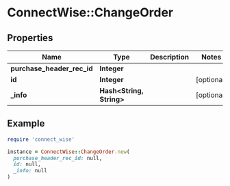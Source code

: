 # ConnectWise::ChangeOrder

## Properties

| Name | Type | Description | Notes |
| ---- | ---- | ----------- | ----- |
| **purchase_header_rec_id** | **Integer** |  |  |
| **id** | **Integer** |  | [optional] |
| **_info** | **Hash&lt;String, String&gt;** |  | [optional] |

## Example

```ruby
require 'connect_wise'

instance = ConnectWise::ChangeOrder.new(
  purchase_header_rec_id: null,
  id: null,
  _info: null
)
```


